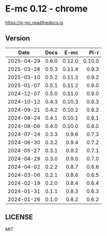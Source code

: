 # E-mc 0.12 - chrome

https://e-mc.readthedocs.io

## Version

| Date       | Docs   | E-mc    | Pi-r    |
| :--------: | -----: | ------: | ------: |
| 2025-04-29 |  0.6.0 |  0.12.0 |  0.10.0 |
| 2025-03-28 |  0.5.3 |  0.11.4 |   0.9.3 |
| 2025-03-10 |  0.5.2 |  0.11.3 |   0.9.2 |
| 2025-01-07 |  0.5.1 |  0.11.2 |   0.9.0 |
| 2024-12-07 |  0.5.0 |  0.11.0 |   0.9.0 |
| 2024-10-12 |  0.4.3 |  0.10.3 |   0.8.3 |
| 2024-09-21 |  0.4.2 |  0.10.2 |   0.8.2 |
| 2024-08-24 |  0.4.1 |  0.10.1 |   0.8.1 |
| 2024-08-06 |  0.4.0 |  0.10.0 |   0.8.0 |
| 2024-07-24 |  0.3.3 |   0.9.6 |   0.7.3 |
| 2024-06-30 |  0.3.2 |   0.9.4 |   0.7.2 |
| 2024-05-27 |  0.3.1 |   0.9.2 |   0.7.1 |
| 2024-04-29 |  0.3.0 |   0.9.0 |   0.7.0 |
| 2024-04-02 |  0.2.2 |   0.8.7 |   0.6.6 |
| 2024-03-06 |  0.2.1 |   0.8.6 |   0.6.5 |
| 2024-02-19 |  0.2.0 |   0.8.4 |   0.6.4 |
| 2024-01-31 |  0.1.1 |   0.8.3 |   0.6.3 |
| 2024-01-26 |  0.1.0 |   0.8.2 |   0.6.2 |

## LICENSE

MIT